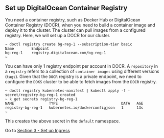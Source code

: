 ## Set up DigitalOcean Container Registry 
You need a container registry, such as Docker Hub or DigitalOcean Container Registry (DOCR), when you need to build a container image and deploy it to the cluster. The cluster can pull images from a configured registry. Here, we will set up a DOCR for our cluster.

```
~ doctl registry create bg-reg-1 --subscription-tier basic
Name        Endpoint
bg-reg-1    registry.digitalocean.com/bg-reg-1
~ 
```

You can have only 1 registry endpoint per account in DOCR. A `repository` in a `registry` refers to a collection of `container images` using different versions (`tags`). Given that the `DOCR` registry is a private endpoint, we need to configure the `DOKS` cluster to be able to fetch images from the `DOCR` registry.

```
~ doctl registry kubernetes-manifest | kubectl apply -f -
secret/registry-bg-reg-1 created
~ k get secrets registry-bg-reg-1
NAME                TYPE                             DATA   AGE
registry-bg-reg-1   kubernetes.io/dockerconfigjson   1      13s
~
```

This creates the above secret in the `default` namespace. 

Go to [Section 3 - Set up Ingress](../3-setup-ingress-ambassador)
